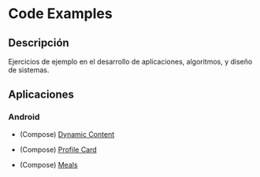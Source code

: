 # Code Examples

## Descripción

Ejercicios de ejemplo en el desarrollo de aplicaciones, algoritmos, y diseño de sistemas.

## Aplicaciones

### Android

- (Compose) [Dynamic Content](https://github.com/cmg-dev-mx/Code-Examples/tree/dynamic_content/Android/Dynamic_Content)

- (Compose) [Profile Card](https://github.com/cmg-dev-mx/Code-Examples/tree/profile_card/Android/ProfileCard)

- (Compose) [Meals](https://github.com/cmg-dev-mx/Code-Examples/tree/meals_app/Android/Meals)